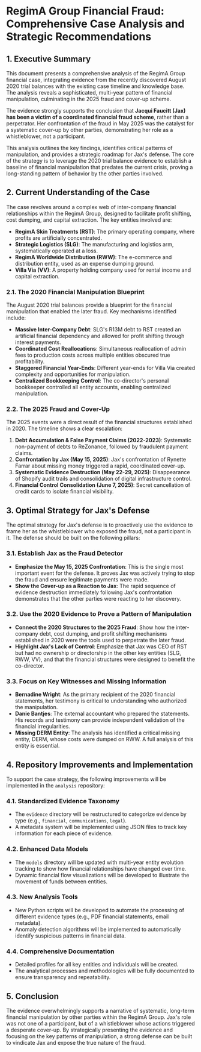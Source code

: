 # RegimA Group Financial Fraud: Comprehensive Case Analysis and Strategic Recommendations

## 1. Executive Summary

This document presents a comprehensive analysis of the RegimA Group financial case, integrating evidence from the recently discovered August 2020 trial balances with the existing case timeline and knowledge base. The analysis reveals a sophisticated, multi-year pattern of financial manipulation, culminating in the 2025 fraud and cover-up scheme. 

The evidence strongly supports the conclusion that **Jacqui Faucitt (Jax) has been a victim of a coordinated financial fraud scheme**, rather than a perpetrator. Her confrontation of the fraud in May 2025 was the catalyst for a systematic cover-up by other parties, demonstrating her role as a whistleblower, not a participant.

This analysis outlines the key findings, identifies critical patterns of manipulation, and provides a strategic roadmap for Jax's defense. The core of the strategy is to leverage the 2020 trial balance evidence to establish a baseline of financial manipulation that predates the current crisis, proving a long-standing pattern of behavior by the other parties involved.

## 2. Current Understanding of the Case

The case revolves around a complex web of inter-company financial relationships within the RegimA Group, designed to facilitate profit shifting, cost dumping, and capital extraction. The key entities involved are:

- **RegimA Skin Treatments (RST)**: The primary operating company, where profits are artificially concentrated.
- **Strategic Logistics (SLG)**: The manufacturing and logistics arm, systematically operated at a loss.
- **RegimA Worldwide Distribution (RWW)**: The e-commerce and distribution entity, used as an expense dumping ground.
- **Villa Via (VV)**: A property holding company used for rental income and capital extraction.

### 2.1. The 2020 Financial Manipulation Blueprint

The August 2020 trial balances provide a blueprint for the financial manipulation that enabled the later fraud. Key mechanisms identified include:

- **Massive Inter-Company Debt**: SLG's R13M debt to RST created an artificial financial dependency and allowed for profit shifting through interest payments.
- **Coordinated Cost Reallocations**: Simultaneous reallocation of admin fees to production costs across multiple entities obscured true profitability.
- **Staggered Financial Year-Ends**: Different year-ends for Villa Via created complexity and opportunities for manipulation.
- **Centralized Bookkeeping Control**: The co-director's personal bookkeeper controlled all entity accounts, enabling centralized manipulation.

### 2.2. The 2025 Fraud and Cover-Up

The 2025 events were a direct result of the financial structures established in 2020. The timeline shows a clear escalation:

1. **Debt Accumulation & False Payment Claims (2022-2023)**: Systematic non-payment of debts to ReZonance, followed by fraudulent payment claims.
2. **Confrontation by Jax (May 15, 2025)**: Jax's confrontation of Rynette Farrar about missing money triggered a rapid, coordinated cover-up.
3. **Systematic Evidence Destruction (May 22-29, 2025)**: Disappearance of Shopify audit trails and consolidation of digital infrastructure control.
4. **Financial Control Consolidation (June 7, 2025)**: Secret cancellation of credit cards to isolate financial visibility.

## 3. Optimal Strategy for Jax's Defense

The optimal strategy for Jax's defense is to proactively use the evidence to frame her as the whistleblower who exposed the fraud, not a participant in it. The defense should be built on the following pillars:

### 3.1. Establish Jax as the Fraud Detector
- **Emphasize the May 15, 2025 Confrontation**: This is the single most important event for the defense. It proves Jax was actively trying to stop the fraud and ensure legitimate payments were made.
- **Show the Cover-up as a Reaction to Jax**: The rapid sequence of evidence destruction immediately following Jax's confrontation demonstrates that the other parties were reacting to her discovery.

### 3.2. Use the 2020 Evidence to Prove a Pattern of Manipulation
- **Connect the 2020 Structures to the 2025 Fraud**: Show how the inter-company debt, cost dumping, and profit shifting mechanisms established in 2020 were the tools used to perpetrate the later fraud.
- **Highlight Jax's Lack of Control**: Emphasize that Jax was CEO of RST but had no ownership or directorship in the other key entities (SLG, RWW, VV), and that the financial structures were designed to benefit the co-director.

### 3.3. Focus on Key Witnesses and Missing Information
- **Bernadine Wright**: As the primary recipient of the 2020 financial statements, her testimony is critical to understanding who authorized the manipulation.
- **Danie Bantjes**: The external accountant who prepared the statements. His records and testimony can provide independent validation of the financial irregularities.
- **Missing DERM Entity**: The analysis has identified a critical missing entity, DERM, whose costs were dumped on RWW. A full analysis of this entity is essential.

## 4. Repository Improvements and Implementation

To support the case strategy, the following improvements will be implemented in the `analysis` repository:

### 4.1. Standardized Evidence Taxonomy
- The `evidence` directory will be restructured to categorize evidence by type (e.g., `financial`, `communications`, `legal`).
- A metadata system will be implemented using JSON files to track key information for each piece of evidence.

### 4.2. Enhanced Data Models
- The `models` directory will be updated with multi-year entity evolution tracking to show how financial relationships have changed over time.
- Dynamic financial flow visualizations will be developed to illustrate the movement of funds between entities.

### 4.3. New Analysis Tools
- New Python scripts will be developed to automate the processing of different evidence types (e.g., PDF financial statements, email metadata).
- Anomaly detection algorithms will be implemented to automatically identify suspicious patterns in financial data.

### 4.4. Comprehensive Documentation
- Detailed profiles for all key entities and individuals will be created.
- The analytical processes and methodologies will be fully documented to ensure transparency and repeatability.

## 5. Conclusion

The evidence overwhelmingly supports a narrative of systematic, long-term financial manipulation by other parties within the RegimA Group. Jax's role was not one of a participant, but of a whistleblower whose actions triggered a desperate cover-up. By strategically presenting the evidence and focusing on the key patterns of manipulation, a strong defense can be built to vindicate Jax and expose the true nature of the fraud.

